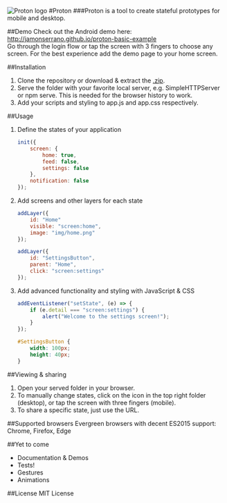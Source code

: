 ![Proton logo](http://jamonserrano.github.io/proton/proton-logo.png)
#Proton
###Proton is a tool to create stateful prototypes for mobile and desktop.

##Demo
Check out the Android demo here: http://jamonserrano.github.io/proton-basic-example   
Go through the login flow or tap the screen with 3 fingers to choose any screen.
For the best experience add the demo page to your home screen.

##Installation
1. Clone the repository or download & extract the [.zip](https://github.com/jamonserrano/proton/archive/master.zip).
2. Serve the folder with your favorite local server, e.g. SimpleHTTPServer or npm serve. This is needed for the browser history to work.
3. Add your scripts and styling to app.js and app.css respectively.

##Usage

1. Define the states of your application

	```javascript
	init({
		screen: {
			home: true,
			feed: false,
			settings: false
		},
		notification: false
	});
	```
2. Add screens and other layers for each state

	```javascript
	addLayer({
		id: "Home"
		visible: "screen:home",
		image: "img/home.png"
	});

	addLayer({
		id: "SettingsButton",
		parent: "Home",
		click: "screen:settings"
	});
	```
3. Add advanced functionality and styling with JavaScript & CSS

	```javascript
	addEventListener("setState", (e) => {
		if (e.detail === "screen:settings") {
			alert("Welcome to the settings screen!");
		}
	});
	```
	```css
	#SettingsButton {
		width: 100px;
		height: 40px;
	}
	```

##Viewing & sharing
1. Open your served folder in your browser.
2. To manually change states, click on the icon in the top right folder (desktop), or tap the screen with three fingers (mobile).
3. To share a specific state, just use the URL.

##Supported browsers
Evergreen browsers with decent ES2015 support: Chrome, Firefox, Edge

##Yet to come
* Documentation & Demos
* Tests!
* Gestures
* Animations

##License
MIT License

